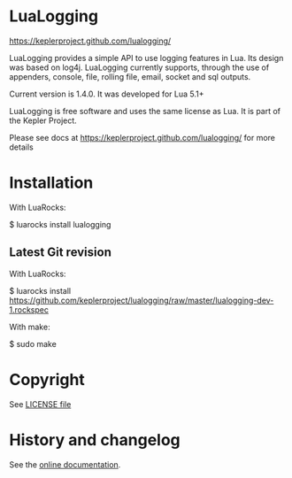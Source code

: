 LuaLogging
==========
https://keplerproject.github.com/lualogging/

LuaLogging provides a simple API to use logging features in Lua.
Its design was based on log4j. LuaLogging currently supports,
through the use of appenders, console, file, rolling file, email, socket and sql outputs.

Current version is 1.4.0. It was developed for Lua 5.1+

LuaLogging is free software and uses the same license as Lua. It is part of the Kepler Project.

Please see docs at https://keplerproject.github.com/lualogging/ for more details

Installation
============

With LuaRocks:

  $ luarocks install lualogging

Latest Git revision
-------------------

With LuaRocks:

  $ luarocks install https://github.com/keplerproject/lualogging/raw/master/lualogging-dev-1.rockspec

With make:

  $ sudo make

Copyright
=========

See [LICENSE file](https://github.com/keplerproject/lualogging/blob/master/COPYRIGHT)

History and changelog
=====================

See the [online documentation](https://keplerproject.github.io/lualogging/index.html#history).

